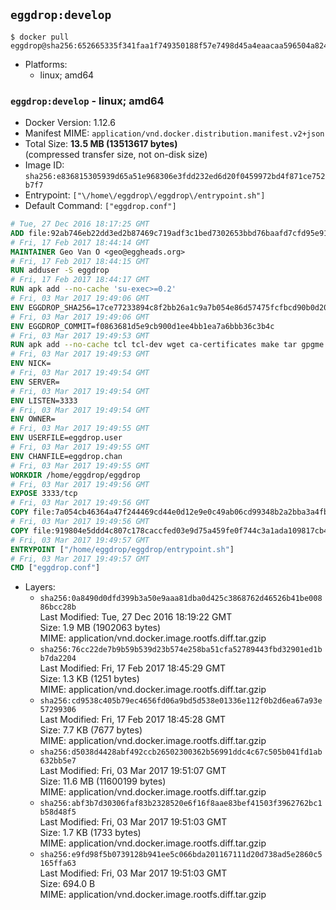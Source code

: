 ## `eggdrop:develop`

```console
$ docker pull eggdrop@sha256:652665335f341faa1f749350188f57e7498d45a4eaacaa596504a82429975c26
```

-	Platforms:
	-	linux; amd64

### `eggdrop:develop` - linux; amd64

-	Docker Version: 1.12.6
-	Manifest MIME: `application/vnd.docker.distribution.manifest.v2+json`
-	Total Size: **13.5 MB (13513617 bytes)**  
	(compressed transfer size, not on-disk size)
-	Image ID: `sha256:e836815305939d65a51e968306e3fdd232ed6d20f0459972bd4f871ce752b7f7`
-	Entrypoint: `["\/home\/eggdrop\/eggdrop\/entrypoint.sh"]`
-	Default Command: `["eggdrop.conf"]`

```dockerfile
# Tue, 27 Dec 2016 18:17:25 GMT
ADD file:92ab746eb22dd3ed2b87469c719adf3c1bed7302653bbd76baafd7cfd95e911e in / 
# Fri, 17 Feb 2017 18:44:14 GMT
MAINTAINER Geo Van O <geo@eggheads.org>
# Fri, 17 Feb 2017 18:44:15 GMT
RUN adduser -S eggdrop
# Fri, 17 Feb 2017 18:44:17 GMT
RUN apk add --no-cache 'su-exec>=0.2'
# Fri, 03 Mar 2017 19:49:06 GMT
ENV EGGDROP_SHA256=17ce77233894c8f2bb26a1c9a7b054e86d57475fcfbcd90b0d200d2a52b9c5eb
# Fri, 03 Mar 2017 19:49:06 GMT
ENV EGGDROP_COMMIT=f0863681d5e9cb900d1ee4bb1ea7a6bbb36c3b4c
# Fri, 03 Mar 2017 19:49:53 GMT
RUN apk add --no-cache tcl tcl-dev wget ca-certificates make tar gpgme bash build-base openssl openssl-dev  && wget https://github.com/eggheads/eggdrop/archive/$EGGDROP_COMMIT.tar.gz -O develop.tar.gz  && echo "$EGGDROP_SHA256  develop.tar.gz" | sha256sum -c -   && tar -zxvf develop.tar.gz   && rm develop.tar.gz     && ( cd eggdrop-$EGGDROP_COMMIT     && ./configure     && make config     && make     && make install DEST=/home/eggdrop/eggdrop )   && rm -rf eggdrop-$EGGDROP_COMMIT   && mkdir /home/eggdrop/eggdrop/data   && chown -R eggdrop /home/eggdrop/eggdrop   && apk del tcl-dev wget ca-certificates make tar gpgme build-base openssl-dev
# Fri, 03 Mar 2017 19:49:53 GMT
ENV NICK=
# Fri, 03 Mar 2017 19:49:54 GMT
ENV SERVER=
# Fri, 03 Mar 2017 19:49:54 GMT
ENV LISTEN=3333
# Fri, 03 Mar 2017 19:49:54 GMT
ENV OWNER=
# Fri, 03 Mar 2017 19:49:55 GMT
ENV USERFILE=eggdrop.user
# Fri, 03 Mar 2017 19:49:55 GMT
ENV CHANFILE=eggdrop.chan
# Fri, 03 Mar 2017 19:49:55 GMT
WORKDIR /home/eggdrop/eggdrop
# Fri, 03 Mar 2017 19:49:56 GMT
EXPOSE 3333/tcp
# Fri, 03 Mar 2017 19:49:56 GMT
COPY file:7a054cb46364a47f244469cd44e0d12e9e0c49ab06cd99348b2a2bba3a4fb1c8 in /home/eggdrop/eggdrop 
# Fri, 03 Mar 2017 19:49:56 GMT
COPY file:919804e5ddd4c807c178caccfed03e9d75a459fe0f744c3a1ada109817cb44ec in /home/eggdrop/eggdrop/scripts/ 
# Fri, 03 Mar 2017 19:49:57 GMT
ENTRYPOINT ["/home/eggdrop/eggdrop/entrypoint.sh"]
# Fri, 03 Mar 2017 19:49:57 GMT
CMD ["eggdrop.conf"]
```

-	Layers:
	-	`sha256:0a8490d0dfd399b3a50e9aaa81dba0d425c3868762d46526b41be00886bcc28b`  
		Last Modified: Tue, 27 Dec 2016 18:19:22 GMT  
		Size: 1.9 MB (1902063 bytes)  
		MIME: application/vnd.docker.image.rootfs.diff.tar.gzip
	-	`sha256:76cc22de7b9b59b539d23b574e258ba51cfa52789443fbd32901ed1bb7da2204`  
		Last Modified: Fri, 17 Feb 2017 18:45:29 GMT  
		Size: 1.3 KB (1251 bytes)  
		MIME: application/vnd.docker.image.rootfs.diff.tar.gzip
	-	`sha256:cd9538c405b79ec4656fd06a9bd5d538e01336e112f0b2d6ea67a93e57299306`  
		Last Modified: Fri, 17 Feb 2017 18:45:28 GMT  
		Size: 7.7 KB (7677 bytes)  
		MIME: application/vnd.docker.image.rootfs.diff.tar.gzip
	-	`sha256:d5038d4428abf492ccb26502300362b56991ddc4c67c505b041fd1ab632bb5e7`  
		Last Modified: Fri, 03 Mar 2017 19:51:07 GMT  
		Size: 11.6 MB (11600199 bytes)  
		MIME: application/vnd.docker.image.rootfs.diff.tar.gzip
	-	`sha256:abf3b7d30306faf83b2328520e6f16f8aae83bef41503f3962762bc1b58d48f5`  
		Last Modified: Fri, 03 Mar 2017 19:51:03 GMT  
		Size: 1.7 KB (1733 bytes)  
		MIME: application/vnd.docker.image.rootfs.diff.tar.gzip
	-	`sha256:e9fd98f5b0739128b941ee5c066bda201167111d20d738ad5e2860c5165ffa63`  
		Last Modified: Fri, 03 Mar 2017 19:51:03 GMT  
		Size: 694.0 B  
		MIME: application/vnd.docker.image.rootfs.diff.tar.gzip

